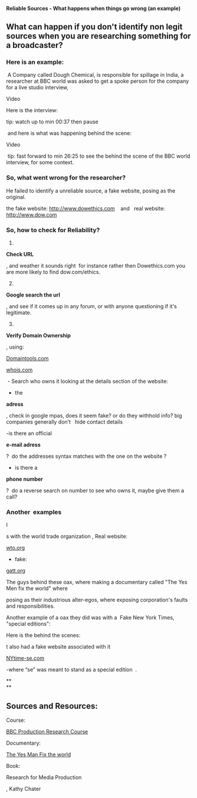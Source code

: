 #### Reliable Sources - What happens when things go wrong \(an example\)

## What can happen if you don't identify non legit sources when you are researching something for a broadcaster?

### Here is an example:

 A Company called Dough Chemical, is responsible for spillage in India, a researcher at BBC world was asked to get a spoke person for the company for a live studio interview,



Video  


Here is the interview: 

tip: watch up to min 00:37 then pause  

 and here is what was happening behind the scene:

  


Video



  tip: fast forward to min 26:25 to see the behind the scene of the BBC world interview, for some context.



### So, what went wrong for the researcher?

He failed to identify a unreliable source, a fake website, posing as the original.

the fake website: http://www.dowethics.com    and   real website: http://www.dow.com



### So, how to check for Reliability? 

1.

**Check URL**

, and weather it sounds right  for instance rather then Dowethics.com you are more likely to find dow.com/ethics.

  


2.

**Google search the url**

, and see if it comes up in any forum, or with anyone questioning if it's legitimate.

  


3.

**Verify Domain Ownership**

, using:

[Domaintools.com](http://www.domaintools.com/)

[whois.com](http://www.whois.com/)

 - Search who owns it looking at the details section of the website:

  


- the

**adress**

, check in google mpas, does it seem fake? or do they withhold info? big companies generally don’t   hide contact details

  


-is there an official

**e-mail adress**

?  do the addresses syntax matches with the one on the website ?  

  


- is there a

**phone number**

?  do a reverse search on number to see who owns it, maybe give them a call?



### Another  examples

I

s with the world trade organization , Real website:  

[wto.org](http://www.wto.org/)

- fake: 

[gatt.org](http://www.gatt.org/)



The guys behind these oax, where making a documentary called "The Yes Men fix the world" where

posing as their industrious alter-egos, where exposing corporation's faults and responsibilities.

  


Another example of a oax they did was with a  Fake New York Times, "special editions":

  


  


Here is the behind the scenes:





t also had a fake website associated with it 

[NYtime-se.com](http://www.nytimes-se.com/)

-where “se” was meant to stand as a special edition  .

  


**  
**

  


## **Sources and Resources**:

Course:

[BBC Production Research Course](http://www.bbcacademy.com/bbc/servlet/ekp?CID=20010727&TX=FORMAT1&BACKTOCATALOG=Y)

  


Documentary:

[The Yes Man Fix the world](http://http//dogwoof.com/films/the-yes-men-fix-the-world)

  


Book:

Research for Media Production

, Kathy Chater

